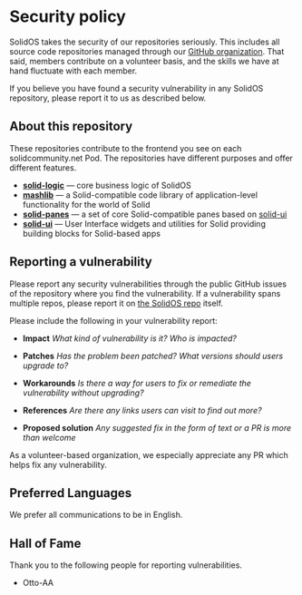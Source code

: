 # Security policy

SolidOS takes the security of our repositories seriously. This includes all source code repositories managed through our [GitHub organization](https://github.com/solidos). That said, members contribute on a volunteer basis, and the skills we have at hand fluctuate with each member.

If you believe you have found a security vulnerability in any SolidOS repository, please report it to us as described below.

## About this repository

These repositories contribute to the frontend you see on each solidcommunity.net Pod. The repositories have different purposes and offer different features.

- [**solid-logic**](https://github.com/solidos/solid-logic) — core business logic of SolidOS
- [**mashlib**](https://github.com/solidos/mashlib/) — a Solid-compatible code library of application-level functionality for the world of Solid
- [**solid-panes**](https://github.com/solidos/solid-panes) — a set of core Solid-compatible panes based on [solid-ui](https://github.com/solidos/solid-ui)
- [**solid-ui**](https://github.com/solidos/solid-ui) — User Interface widgets and utilities for Solid providing building blocks for Solid-based apps

## Reporting a vulnerability

Please report any security vulnerabilities through the public GitHub issues of the repository where you find the vulnerability. If a vulnerability spans multiple repos, please report it on [the SolidOS repo](https://github.com/SolidOS/solidos/issues/new) itself.

Please include the following in your vulnerability report:

* **Impact**
_What kind of vulnerability is it? Who is impacted?_

* **Patches**
_Has the problem been patched? What versions should users upgrade to?_

* **Workarounds**
_Is there a way for users to fix or remediate the vulnerability without upgrading?_

* **References**
_Are there any links users can visit to find out more?_

* **Proposed solution**
_Any suggested fix in the form of text or a PR is more than welcome_

As a volunteer-based organization, we especially appreciate any PR which helps fix any vulnerability.

## Preferred Languages

We prefer all communications to be in English.

## Hall of Fame

Thank you to the following people for reporting vulnerabilities.

  * Otto-AA
